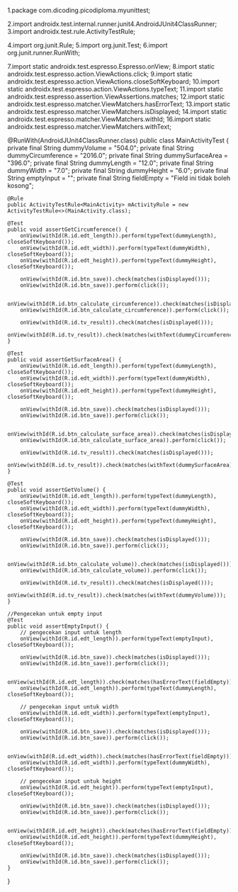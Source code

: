  
1.package com.dicoding.picodiploma.myunittest;

2.import androidx.test.internal.runner.junit4.AndroidJUnit4ClassRunner;
3.import androidx.test.rule.ActivityTestRule;

4.import org.junit.Rule;
5.import org.junit.Test;
6.import org.junit.runner.RunWith;

7.import static androidx.test.espresso.Espresso.onView;
8.import static androidx.test.espresso.action.ViewActions.click;
9.import static androidx.test.espresso.action.ViewActions.closeSoftKeyboard;
10.import static androidx.test.espresso.action.ViewActions.typeText;
11.import static androidx.test.espresso.assertion.ViewAssertions.matches;
12.import static androidx.test.espresso.matcher.ViewMatchers.hasErrorText;
13.import static androidx.test.espresso.matcher.ViewMatchers.isDisplayed;
14.import static androidx.test.espresso.matcher.ViewMatchers.withId;
16.import static androidx.test.espresso.matcher.ViewMatchers.withText;


@RunWith(AndroidJUnit4ClassRunner.class)
public class MainActivityTest {
    private final String dummyVolume = "504.0";
    private final String dummyCircumference = "2016.0";
    private final String dummySurfaceArea = "396.0";
    private final String dummyLength = "12.0";
    private final String dummyWidth = "7.0";
    private final String dummyHeight = "6.0";
    private final String emptyInput = "";
    private final String fieldEmpty = "Field ini tidak boleh kosong";

    @Rule
    public ActivityTestRule<MainActivity> mActivityRule = new ActivityTestRule<>(MainActivity.class);

    @Test
    public void assertGetCircumference() {
        onView(withId(R.id.edt_length)).perform(typeText(dummyLength), closeSoftKeyboard());
        onView(withId(R.id.edt_width)).perform(typeText(dummyWidth), closeSoftKeyboard());
        onView(withId(R.id.edt_height)).perform(typeText(dummyHeight), closeSoftKeyboard());

        onView(withId(R.id.btn_save)).check(matches(isDisplayed()));
        onView(withId(R.id.btn_save)).perform(click());

        onView(withId(R.id.btn_calculate_circumference)).check(matches(isDisplayed()));
        onView(withId(R.id.btn_calculate_circumference)).perform(click());

        onView(withId(R.id.tv_result)).check(matches(isDisplayed()));
        onView(withId(R.id.tv_result)).check(matches(withText(dummyCircumference)));
    }

    @Test
    public void assertGetSurfaceArea() {
        onView(withId(R.id.edt_length)).perform(typeText(dummyLength), closeSoftKeyboard());
        onView(withId(R.id.edt_width)).perform(typeText(dummyWidth), closeSoftKeyboard());
        onView(withId(R.id.edt_height)).perform(typeText(dummyHeight), closeSoftKeyboard());

        onView(withId(R.id.btn_save)).check(matches(isDisplayed()));
        onView(withId(R.id.btn_save)).perform(click());

        onView(withId(R.id.btn_calculate_surface_area)).check(matches(isDisplayed()));
        onView(withId(R.id.btn_calculate_surface_area)).perform(click());

        onView(withId(R.id.tv_result)).check(matches(isDisplayed()));
        onView(withId(R.id.tv_result)).check(matches(withText(dummySurfaceArea)));
    }

    @Test
    public void assertGetVolume() {
        onView(withId(R.id.edt_length)).perform(typeText(dummyLength), closeSoftKeyboard());
        onView(withId(R.id.edt_width)).perform(typeText(dummyWidth), closeSoftKeyboard());
        onView(withId(R.id.edt_height)).perform(typeText(dummyHeight), closeSoftKeyboard());

        onView(withId(R.id.btn_save)).check(matches(isDisplayed()));
        onView(withId(R.id.btn_save)).perform(click());

        onView(withId(R.id.btn_calculate_volume)).check(matches(isDisplayed()));
        onView(withId(R.id.btn_calculate_volume)).perform(click());

        onView(withId(R.id.tv_result)).check(matches(isDisplayed()));
        onView(withId(R.id.tv_result)).check(matches(withText(dummyVolume)));
    }

    //Pengecekan untuk empty input
    @Test
    public void assertEmptyInput() {
        // pengecekan input untuk length
        onView(withId(R.id.edt_length)).perform(typeText(emptyInput), closeSoftKeyboard());

        onView(withId(R.id.btn_save)).check(matches(isDisplayed()));
        onView(withId(R.id.btn_save)).perform(click());

        onView(withId(R.id.edt_length)).check(matches(hasErrorText(fieldEmpty)));
        onView(withId(R.id.edt_length)).perform(typeText(dummyLength), closeSoftKeyboard());

        // pengecekan input untuk width
        onView(withId(R.id.edt_width)).perform(typeText(emptyInput), closeSoftKeyboard());

        onView(withId(R.id.btn_save)).check(matches(isDisplayed()));
        onView(withId(R.id.btn_save)).perform(click());

        onView(withId(R.id.edt_width)).check(matches(hasErrorText(fieldEmpty)));
        onView(withId(R.id.edt_width)).perform(typeText(dummyWidth), closeSoftKeyboard());

        // pengecekan input untuk height
        onView(withId(R.id.edt_height)).perform(typeText(emptyInput), closeSoftKeyboard());

        onView(withId(R.id.btn_save)).check(matches(isDisplayed()));
        onView(withId(R.id.btn_save)).perform(click());

        onView(withId(R.id.edt_height)).check(matches(hasErrorText(fieldEmpty)));
        onView(withId(R.id.edt_height)).perform(typeText(dummyHeight), closeSoftKeyboard());

        onView(withId(R.id.btn_save)).check(matches(isDisplayed()));
        onView(withId(R.id.btn_save)).perform(click());
    }
}
